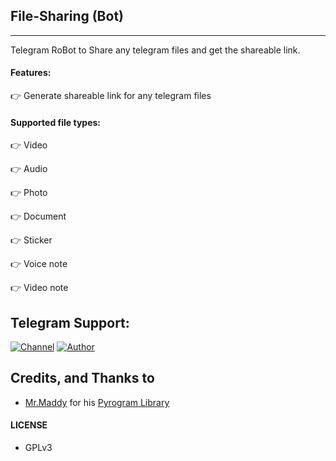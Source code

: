 ## File-Sharing (Bot)
---

Telegram RoBot to Share any telegram files and get the shareable link.

#### Features:

👉 Generate shareable link for any telegram files

#### Supported file types:

👉 Video

👉 Audio

👉 Photo

👉 Document

👉 Sticker

👉 Voice note

👉 Video note

## Telegram Support:

[![Channel](https://img.shields.io/badge/TG-Channel-30302f?style=flat&logo=telegram)](https://telegram.dog/cinema_bus)
[![Author](https://img.shields.io/badge/TG-Group-30302f?style=flat&logo=telegram)](https://telegram.dog/fbb_alone)

## Credits, and Thanks to

* [Mr.Maddy](https://telegram.dog/fbb_alone) for his [Pyrogram Library](https://github.com/pyrogram/pyrogram)

#### LICENSE
- GPLv3
